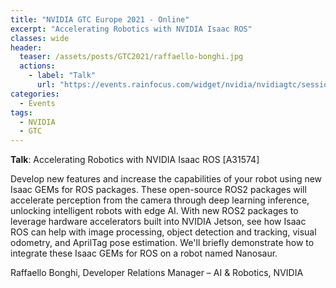 ```yaml
---
title: "NVIDIA GTC Europe 2021 - Online"
excerpt: "Accelerating Robotics with NVIDIA Isaac ROS"
classes: wide
header:
  teaser: /assets/posts/GTC2021/raffaello-bonghi.jpg
  actions:
    - label: "Talk"
      url: "https://events.rainfocus.com/widget/nvidia/nvidiagtc/sessioncatalog/session/1630703352672001vTWf"
categories:
  - Events
tags:
  - NVIDIA
  - GTC
---
```


**Talk**: Accelerating Robotics with NVIDIA Isaac ROS [A31574]

Develop new features and increase the capabilities of your robot using new Isaac GEMs for ROS packages. These open-source ROS2 packages will accelerate perception from the camera through deep learning inference, unlocking intelligent robots with edge AI. With new ROS2 packages to leverage hardware accelerators built into NVIDIA Jetson, see how Isaac ROS can help with image processing, object detection and tracking, visual odometry, and AprilTag pose estimation. We'll briefly demonstrate how to integrate these Isaac GEMs for ROS on a robot named Nanosaur.

Raffaello Bonghi, Developer Relations Manager – AI & Robotics, NVIDIA